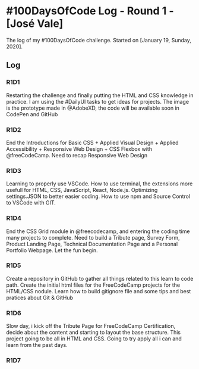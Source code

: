 # #100DaysOfCode Log - Round 1 - [José Vale]

The log of my #100DaysOfCode challenge. Started on [January 19, Sunday, 2020].

## Log

### R1D1 
Restarting the challenge and finally putting the HTML and CSS knowledge in practice. I am using the 
#DailyUI tasks to get ideas for projects. The image is the prototype made in @AdobeXD, the code will 
be available soon in CodePen and GitHub

### R1D2
End the Introductions for Basic CSS + Applied Visual Design + Applied Accessibility + Responsive Web 
Design + CSS Flexbox with @freeCodeCamp. Need to recap Responsive Web Design

### R1D3
Learning to properly use VSCode. How to use terminal, the extensions more usefull for HTML, CSS,
JavaScript, React, Node.js. Optimizing settings.JSON to better easier coding. How to use npm and 
Source Control to VSCode with GIT.

### R1D4
End the CSS Grid module in @freecodecamp, and entering the coding time many projects to complete.
Need to build a Tribute page, Survey Form, Product Landing Page, Technical Documentation Page and a
Personal Portfolio Webpage. Let the fun begin.

### R1D5
Create a repository in GitHub to gather all things related to this learn to code path. Create the 
initial html files for the FreeCodeCamp projects for the HTML/CSS nodule. Learn how to build 
gitignore file and some tips and best pratices about Git & GitHub

### R1D6 
Slow day, i kick off the Tribute Page for FreeCodeCamp Certification, decide about the content and 
starting to layout the base structure. This project going to be all in HTML and CSS. 
Going to try apply all i can and learn from the past days.

### R1D7

